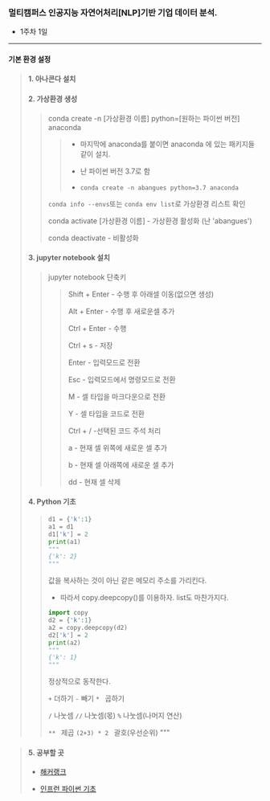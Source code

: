 ### 멀티캠퍼스 인공지능 자연어처리[NLP]기반 기업 데이터 분석.
- 1주차 1일
---
#### 기본 환경 설정
>
> #### 1. 아나콘다 설치
> 
> #### 2. 가상환경 생성
>> conda create -n [가상환경 이름] python=[원하는 파이썬 버전] anaconda
>>> - 마지막에 anaconda를 붙이면 anaconda 에 있는 패키지들 같이 설치.
>>> 
>>> - 난 파이썬 버전 3.7로 함
>>> 
>>> - ```conda create -n abangues python=3.7 anaconda```
>>
>> ```conda info --envs```또는 ```conda env list```로 가상환경 리스트 확인
>>
>> conda activate [가상환경 이름] - 가상환경 활성화 (난 'abangues')
>> 
>> conda deactivate - 비활성화 
>
> #### 3. jupyter notebook 설치
>> jupyter notebook 단축키
>>> Shift + Enter - 수행 후 아래셀 이동(없으면 생성)
>>> 
>>> Alt + Enter - 수행 후 새로운셀 추가
>>> 
>>> Ctrl + Enter - 수행
>>> 
>>> Ctrl + s - 저장
>>> 
>>> Enter - 입력모드로 전환
>>> 
>>> Esc - 입력모드에서 명령모드로 전환
>>> 
>>> M - 셀 타입을 마크다운으로 전환
>>> 
>>> Y - 셀 타입을 코드로 전환
>>> 
>>> Ctrl + / -선택된 코드 주석 처리
>>> 
>>> a - 현재 셀 위쪽에 새로운 셀 추가
>>> 
>>> b - 현재 셀 아래쪽에 새로운 셀 추가
>>> 
>>> dd - 현재 셀 삭제
>
> #### 4. Python 기초
>> ```Python
>> d1 = {'k':1}
>> a1 = d1
>> d1['k'] = 2
>> print(a1)
>> """
>> {'k': 2}
>> """
>> ```
>>값을 복사하는 것이 아닌 같은 메모리 주소를 가리킨다. 
>> - 따라서 copy.deepcopy()를 이용하자. list도 마찬가지다.
>> 
>> ```Python
>> import copy
>> d2 = {'k':1}
>> a2 = copy.deepcopy(d2)
>> d2['k'] = 2
>> print(a2)
>> """
>> {'k': 1}
>> """
>> ```
>> 정상적으로 동작한다.
>> 
>> ```+``` 더하기    ```-``` 빼기    ```* ``` 곱하기
>> 
>> ```/``` 나눗셈    ```//``` 나눗셈(몫) ```%``` 나눗셈(나머지 연산)
>> 
>> ```** ``` 제곱    ```(2+3) * 2 ``` 괄호(우선순위)
"""
 
> #### 5. 공부할 곳
> - [해커랭크](https://www.hackerrank.com/challenges)
> 
> - [인프런 파이썬 기초](https://www.inflearn.com/course/%EB%82%98%EB%8F%84%EC%BD%94%EB%94%A9-%ED%8C%8C%EC%9D%B4%EC%8D%AC-%EA%B8%B0%EB%B3%B8#)
